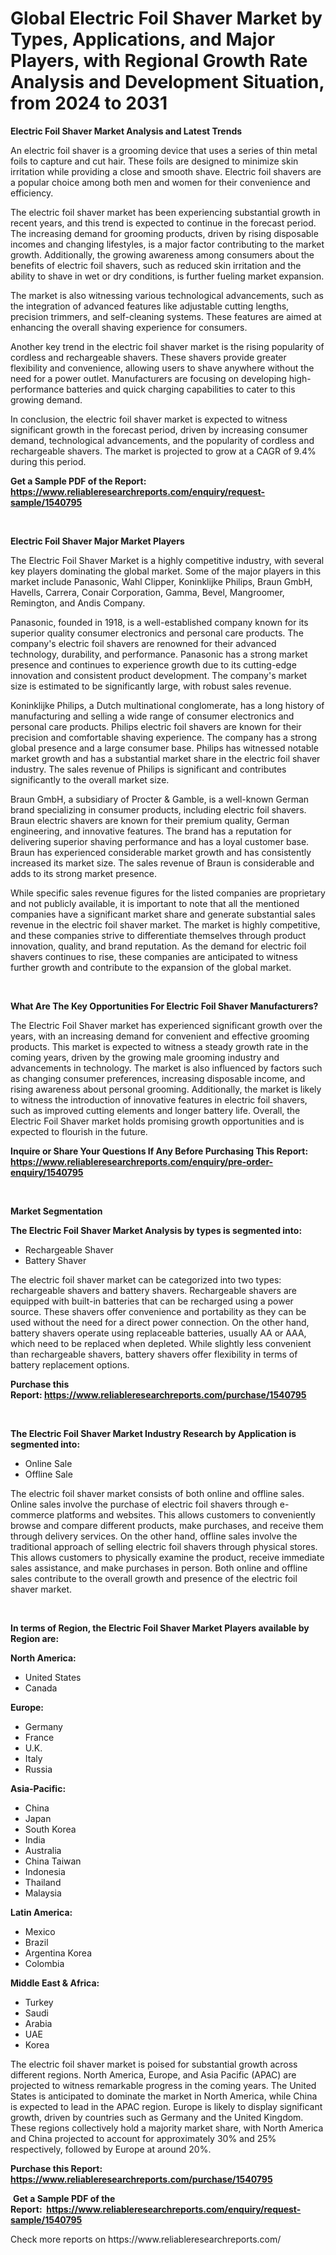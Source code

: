 <p><h1>Global Electric Foil Shaver Market by Types, Applications, and Major Players, with Regional Growth Rate Analysis and Development Situation, from 2024 to 2031</h1></p><p><strong>Electric Foil Shaver Market Analysis and Latest Trends</strong></p>
<p><p>An electric foil shaver is a grooming device that uses a series of thin metal foils to capture and cut hair. These foils are designed to minimize skin irritation while providing a close and smooth shave. Electric foil shavers are a popular choice among both men and women for their convenience and efficiency.</p><p>The electric foil shaver market has been experiencing substantial growth in recent years, and this trend is expected to continue in the forecast period. The increasing demand for grooming products, driven by rising disposable incomes and changing lifestyles, is a major factor contributing to the market growth. Additionally, the growing awareness among consumers about the benefits of electric foil shavers, such as reduced skin irritation and the ability to shave in wet or dry conditions, is further fueling market expansion.</p><p>The market is also witnessing various technological advancements, such as the integration of advanced features like adjustable cutting lengths, precision trimmers, and self-cleaning systems. These features are aimed at enhancing the overall shaving experience for consumers.</p><p>Another key trend in the electric foil shaver market is the rising popularity of cordless and rechargeable shavers. These shavers provide greater flexibility and convenience, allowing users to shave anywhere without the need for a power outlet. Manufacturers are focusing on developing high-performance batteries and quick charging capabilities to cater to this growing demand.</p><p>In conclusion, the electric foil shaver market is expected to witness significant growth in the forecast period, driven by increasing consumer demand, technological advancements, and the popularity of cordless and rechargeable shavers. The market is projected to grow at a CAGR of 9.4% during this period.</p></p>
<p><strong>Get a Sample PDF of the Report:&nbsp; <a href="https://www.reliableresearchreports.com/enquiry/request-sample/1540795">https://www.reliableresearchreports.com/enquiry/request-sample/1540795</a></strong></p>
<p>&nbsp;</p>
<p><strong>Electric Foil Shaver Major Market Players</strong></p>
<p><p>The Electric Foil Shaver Market is a highly competitive industry, with several key players dominating the global market. Some of the major players in this market include Panasonic, Wahl Clipper, Koninklijke Philips, Braun GmbH, Havells, Carrera, Conair Corporation, Gamma, Bevel, Mangroomer, Remington, and Andis Company.</p><p>Panasonic, founded in 1918, is a well-established company known for its superior quality consumer electronics and personal care products. The company's electric foil shavers are renowned for their advanced technology, durability, and performance. Panasonic has a strong market presence and continues to experience growth due to its cutting-edge innovation and consistent product development. The company's market size is estimated to be significantly large, with robust sales revenue.</p><p>Koninklijke Philips, a Dutch multinational conglomerate, has a long history of manufacturing and selling a wide range of consumer electronics and personal care products. Philips electric foil shavers are known for their precision and comfortable shaving experience. The company has a strong global presence and a large consumer base. Philips has witnessed notable market growth and has a substantial market share in the electric foil shaver industry. The sales revenue of Philips is significant and contributes significantly to the overall market size.</p><p>Braun GmbH, a subsidiary of Procter & Gamble, is a well-known German brand specializing in consumer products, including electric foil shavers. Braun electric shavers are known for their premium quality, German engineering, and innovative features. The brand has a reputation for delivering superior shaving performance and has a loyal customer base. Braun has experienced considerable market growth and has consistently increased its market size. The sales revenue of Braun is considerable and adds to its strong market presence.</p><p>While specific sales revenue figures for the listed companies are proprietary and not publicly available, it is important to note that all the mentioned companies have a significant market share and generate substantial sales revenue in the electric foil shaver market. The market is highly competitive, and these companies strive to differentiate themselves through product innovation, quality, and brand reputation. As the demand for electric foil shavers continues to rise, these companies are anticipated to witness further growth and contribute to the expansion of the global market.</p></p>
<p>&nbsp;</p>
<p><strong>What Are The Key Opportunities For Electric Foil Shaver Manufacturers?</strong></p>
<p><p>The Electric Foil Shaver market has experienced significant growth over the years, with an increasing demand for convenient and effective grooming products. This market is expected to witness a steady growth rate in the coming years, driven by the growing male grooming industry and advancements in technology. The market is also influenced by factors such as changing consumer preferences, increasing disposable income, and rising awareness about personal grooming. Additionally, the market is likely to witness the introduction of innovative features in electric foil shavers, such as improved cutting elements and longer battery life. Overall, the Electric Foil Shaver market holds promising growth opportunities and is expected to flourish in the future.</p></p>
<p><strong>Inquire or Share Your Questions If Any Before Purchasing This Report: <a href="https://www.reliableresearchreports.com/enquiry/pre-order-enquiry/1540795">https://www.reliableresearchreports.com/enquiry/pre-order-enquiry/1540795</a></strong></p>
<p>&nbsp;</p>
<p><strong>Market Segmentation</strong></p>
<p><strong>The Electric Foil Shaver Market Analysis by types is segmented into:</strong></p>
<p><ul><li>Rechargeable Shaver</li><li>Battery Shaver</li></ul></p>
<p><p>The electric foil shaver market can be categorized into two types: rechargeable shavers and battery shavers. Rechargeable shavers are equipped with built-in batteries that can be recharged using a power source. These shavers offer convenience and portability as they can be used without the need for a direct power connection. On the other hand, battery shavers operate using replaceable batteries, usually AA or AAA, which need to be replaced when depleted. While slightly less convenient than rechargeable shavers, battery shavers offer flexibility in terms of battery replacement options.</p></p>
<p><strong>Purchase this Report:&nbsp;<a href="https://www.reliableresearchreports.com/purchase/1540795">https://www.reliableresearchreports.com/purchase/1540795</a></strong></p>
<p>&nbsp;</p>
<p><strong>The Electric Foil Shaver Market Industry Research by Application is segmented into:</strong></p>
<p><ul><li>Online Sale</li><li>Offline Sale</li></ul></p>
<p><p>The electric foil shaver market consists of both online and offline sales. Online sales involve the purchase of electric foil shavers through e-commerce platforms and websites. This allows customers to conveniently browse and compare different products, make purchases, and receive them through delivery services. On the other hand, offline sales involve the traditional approach of selling electric foil shavers through physical stores. This allows customers to physically examine the product, receive immediate sales assistance, and make purchases in person. Both online and offline sales contribute to the overall growth and presence of the electric foil shaver market.</p></p>
<p>&nbsp;</p>
<p><strong>In terms of Region, the Electric Foil Shaver Market Players available by Region are:</strong></p>
<p>
    <p> <strong> North America: </strong>
        <ul>
            <li>United States</li>
            <li>Canada</li>
        </ul>
        </p> 
    <p> <strong> Europe: </strong>
        <ul>
            <li>Germany</li>
            <li>France</li>
            <li>U.K.</li>
            <li>Italy</li>
            <li>Russia</li>
        </ul>
        </p> 
    <p> <strong> Asia-Pacific: </strong>
        <ul>
            <li>China</li>
            <li>Japan</li>
            <li>South Korea</li>
            <li>India</li>
            <li>Australia</li>
            <li>China Taiwan</li>
            <li>Indonesia</li>
            <li>Thailand</li>
            <li>Malaysia</li>
        </ul>
        </p> 
    <p> <strong> Latin America: </strong>
        <ul>
            <li>Mexico</li>
            <li>Brazil</li>
            <li>Argentina Korea</li>
            <li>Colombia</li>
        </ul>
        </p> 
    <p> <strong> Middle East & Africa: </strong>
        <ul>
            <li>Turkey</li>
            <li>Saudi</li>
            <li>Arabia</li>
            <li>UAE</li>
            <li>Korea</li>
        </ul>
    </p>
    </p>
<p><p>The electric foil shaver market is poised for substantial growth across different regions. North America, Europe, and Asia Pacific (APAC) are projected to witness remarkable progress in the coming years. The United States is anticipated to dominate the market in North America, while China is expected to lead in the APAC region. Europe is likely to display significant growth, driven by countries such as Germany and the United Kingdom. These regions collectively hold a majority market share, with North America and China projected to account for approximately 30% and 25% respectively, followed by Europe at around 20%.</p></p>
<p><strong>Purchase this Report: <a href="https://www.reliableresearchreports.com/purchase/1540795">https://www.reliableresearchreports.com/purchase/1540795</a></strong></p>
<p>&nbsp;<strong>Get a Sample PDF of the Report:&nbsp;&nbsp;<a href="https://www.reliableresearchreports.com/enquiry/request-sample/1540795">https://www.reliableresearchreports.com/enquiry/request-sample/1540795</a></strong></p>
<p><strong></strong></p>
<p>Check more reports on https://www.reliableresearchreports.com/</p>